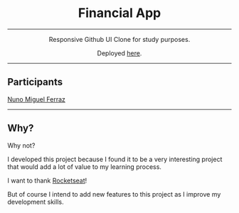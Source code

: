 <h1 align="center">
Financial App
</h1>

---

<p align="center">Responsive Github UI Clone for study purposes.</p>
<p align="center">Deployed <a href="https://nmferraz.github.io/dev-finance/">here</a>.</p>

<hr>

## Participants
[Nuno Miguel Ferraz](https://github.com/nmferraz)

---

## Why?

<p>Why not?</p>
<p>I developed this project because I found it to be a very interesting project that would add a lot of value to my learning process.<p>
<p>I want to thank <a href="https://www.youtube.com/c/RocketSeat">Rocketseat</a>!</p>
<p>But of course I intend to add new features to this project as I improve my development skills.</p>
